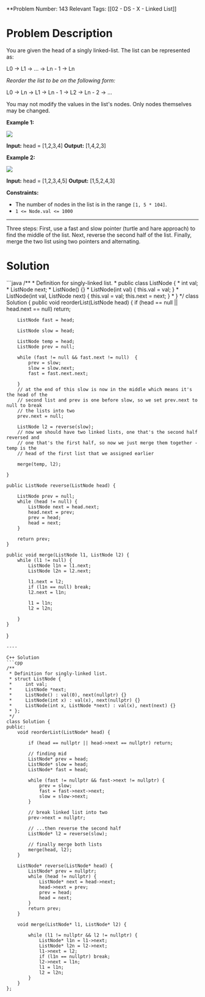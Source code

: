 
**Problem Number: 143
Relevant Tags: [[02 - DS - X - Linked List]]
<h1> Problem Description </h1>
You are given the head of a singly linked-list. The list can be represented as:

L0 → L1 → … → Ln - 1 → Ln

_Reorder the list to be on the following form:_

L0 → Ln → L1 → Ln - 1 → L2 → Ln - 2 → …

You may not modify the values in the list's nodes. Only nodes themselves may be changed.

**Example 1:**

![](https://assets.leetcode.com/uploads/2021/03/04/reorder1linked-list.jpg)

**Input:** head = [1,2,3,4]
**Output:** [1,4,2,3]

**Example 2:**

![](https://assets.leetcode.com/uploads/2021/03/09/reorder2-linked-list.jpg)

**Input:** head = [1,2,3,4,5]
**Output:** [1,5,2,4,3]

**Constraints:**

- The number of nodes in the list is in the range `[1, 5 * 104]`.
- `1 <= Node.val <= 1000`

-----
Three steps:
First, use a fast and slow pointer (turtle and hare approach) to find the middle of the list.
Next, reverse the second half of the list. 
Finally, merge the two list using two pointers and alternating.

<h1> Solution </h1>
```java
/**
 * Definition for singly-linked list.
 * public class ListNode {
 * int val;
 * ListNode next;
 * ListNode() {}
 * ListNode(int val) { this.val = val; }
 * ListNode(int val, ListNode next) { this.val = val; this.next = next; }
 * }
 */
class Solution {
    public void reorderList(ListNode head) {
        if (head == null || head.next == null) return;

        ListNode fast = head;
        
        ListNode slow = head;
        
        ListNode temp = head;
        ListNode prev = null;

        while (fast != null && fast.next != null)  {
            prev = slow;
            slow = slow.next;
            fast = fast.next.next;

        }
        // at the end of this slow is now in the middle which means it's the head of the
        // second list and prev is one before slow, so we set prev.next to null to break
        // the lists into two
        prev.next = null;

        ListNode l2 = reverse(slow);
        // now we should have two linked lists, one that's the second half reversed and
        // one that's the first half, so now we just merge them together - temp is the
        // head of the first list that we assigned earlier

        merge(temp, l2);

    }

    public ListNode reverse(ListNode head) {

        ListNode prev = null;
        while (head != null) {
            ListNode next = head.next;
            head.next = prev;
            prev = head;
            head = next;
        }

        return prev;
    }

    public void merge(ListNode l1, ListNode l2) {
        while (l1 != null) {
            ListNode l1n = l1.next;
            ListNode l2n = l2.next;

            l1.next = l2;
            if (l1n == null) break;
            l2.next = l1n;

            l1 = l1n;
            l2 = l2n;

        }
    }
}

``` 
----

C++ Solution
```cpp
/**
 * Definition for singly-linked list.
 * struct ListNode {
 *     int val;
 *     ListNode *next;
 *     ListNode() : val(0), next(nullptr) {}
 *     ListNode(int x) : val(x), next(nullptr) {}
 *     ListNode(int x, ListNode *next) : val(x), next(next) {}
 * };
 */
class Solution {
public:
    void reorderList(ListNode* head) {

        if (head == nullptr || head->next == nullptr) return;
        
        // finding mid
        ListNode* prev = head;
        ListNode* slow = head;
        ListNode* fast = head;

        while (fast != nullptr && fast->next != nullptr) {
            prev = slow;
            fast = fast->next->next;
            slow = slow->next;
        }

        // break linked list into two
        prev->next = nullptr;

        // ...then reverse the second half
        ListNode* l2 = reverse(slow);

        // finally merge both lists
        merge(head, l2);
    }

    ListNode* reverse(ListNode* head) {
        ListNode* prev = nullptr;
        while (head != nullptr) {
            ListNode* next = head->next;
            head->next = prev;
            prev = head;
            head = next;
        }
        return prev;
    }

    void merge(ListNode* l1, ListNode* l2) {

        while (l1 != nullptr && l2 != nullptr) {
            ListNode* l1n = l1->next;
            ListNode* l2n = l2->next;
            l1->next = l2;
            if (l1n == nullptr) break;
            l2->next = l1n;
            l1 = l1n;
            l2 = l2n;
        }
    }
};
```